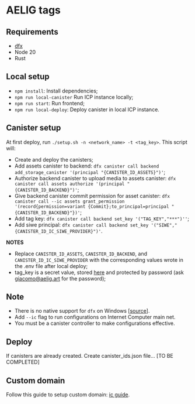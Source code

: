 # AELIG tags

## Requirements

- [dfx](https://internetcomputer.org/docs/current/developer-docs/getting-started/install/#installing-dfx)
- Node 20
- Rust

## Local setup

- `npm install`: Install dependencies;
- `npm run local-canister` Run ICP instance locally;
- `npm run start`: Run frontend;
- `npm run local-deploy`: Deploy canister in local ICP instance.

## Canister setup

At first deploy, run `./setup.sh -n <network_name> -t <tag_key>`. This script will: 

- Create and deploy the canisters;
- Add assets canister to backend: `dfx canister call backend add_storage_canister '(principal "{CANISTER_ID_ASSETS}")'`;
- Authorize backend canister to upload media to assets canister: `dfx canister call assets authorize '(principal "{CANISTER_ID_BACKEND}")'`;
- Give backend canister commit permission for asset canister: `dfx canister call --ic assets grant_permission '(record{permission=variant {Commit};to_principal=principal "{CANISTER_ID_BACKEND}"})'`;
- Add tag key: `dfx canister call backend set_key '("TAG_KEY","***")''`;
- Add siwe principal: `dfx canister call backend set_key '("SIWE","{CANISTER_ID_IC_SIWE_PROVIDER}")'`.

**NOTES**

- Replace `CANISTER_ID_ASSETS`, `CANISTER_ID_BACKEND`, and `CANISTER_ID_IC_SIWE_PROVIDER` with the corresponding values wrote in the .env file after local deploy;
- tag_key is a secret value, stored [here](https://paste.digital/?p=Hdzu5BPjOnuaHq-Tmhyot) and protected by password (ask [giacomo@aelig.art](mailto:giacomo@aeliga.art) for the password);

## Note

- There is no native support for `dfx` on Windows [[source](https://internetcomputer.org/docs/current/developer-docs/getting-started/install/windows-wsl)].
- Add `--ic` flag to run configurations on Internet Computer main net.
- You must be a canister controller to make configurations effective.

## Deploy

If canisters are already created. Create canister_ids.json file... [TO BE COMPLETED]

## Custom domain

Follow this guide to setup custom domain: [ic guide](https://internetcomputer.org/docs/current/developer-docs/web-apps/custom-domains/using-custom-domains).


